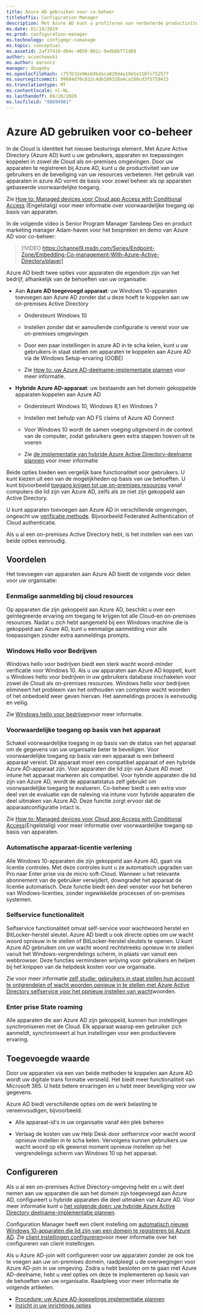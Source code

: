 ```yaml
---
title: Azure AD gebruiken voor co-beheer
titleSuffix: Configuration Manager
description: Met Azure AD kunt u profiteren van verbeterde productiviteit voor uw gebruikers en beveiliging voor uw resources, zowel in de Cloud als on-premises omgevingen
ms.date: 01/14/2019
ms.prod: configuration-manager
ms.technology: configmgr-comanage
ms.topic: conceptual
ms.assetid: 2af37410-d04c-4059-801c-9edb8bf72d89
author: aczechowski
ms.author: aaroncz
manager: dougeby
ms.openlocfilehash: c757632e96eb9bdaca829d4a19e5e156fcf52577
ms.sourcegitcommit: 99084d70c032c4db109328a4ca100cd3f5759433
ms.translationtype: MT
ms.contentlocale: nl-NL
ms.lasthandoff: 08/20/2020
ms.locfileid: "88694981"
---
```

# <a name="use-azure-ad-for-co-management"></a>Azure AD gebruiken voor co-beheer

In de Cloud is identiteit het nieuwe besturings element. Met Azure Active Directory (Azure AD) kunt u uw gebruikers, apparaten en toepassingen koppelen in zowel de Cloud als on-premises omgevingen. Door uw apparaten te registreren bij Azure AD, kunt u de productiviteit van uw gebruikers en de beveiliging van uw resources verbeteren. Het gebruik van apparaten in azure AD vormt de basis voor zowel beheer als op apparaten gebaseerde voorwaardelijke toegang.

Zie [How to: Managed devices voor Cloud app Access with Conditional Access](/azure/active-directory/conditional-access/require-managed-devices) (Engelstalig) voor meer informatie over voorwaardelijke toegang op basis van apparaten.

In de volgende video is Senior Program Manager Sandeep Deo en product marketing manager Adam-haven voor het bespreken en demo van Azure AD voor co-beheer:

> [!VIDEO https://channel9.msdn.com/Series/Endpoint-Zone/Embedding-Co-management-With-Azure-Active-Directory/player]

Azure AD biedt twee opties voor apparaten die eigendom zijn van het bedrijf, afhankelijk van de behoeften van uw organisatie:  

- Aan **Azure AD toegevoegd apparaat**: uw Windows 10-apparaten toevoegen aan Azure AD zonder dat u deze hoeft te koppelen aan uw on-premises Active Directory  

  - Ondersteunt Windows 10

  - Instellen zonder dat er aanvullende configuratie is vereist voor uw on-premises omgevingen  

  - Door een paar instellingen in azure AD in te scha kelen, kunt u uw gebruikers in staat stellen om apparaten te koppelen aan Azure AD via de Windows Setup-ervaring (OOBE)  

  - Zie [How to: uw Azure AD-deelname-implementatie plannen](/azure/active-directory/devices/azureadjoin-plan) voor meer informatie.  

- **Hybride Azure AD-apparaat**: uw bestaande aan het domein gekoppelde apparaten koppelen aan Azure AD  

  - Ondersteunt Windows 10, Windows 8,1 en Windows 7

  - Instellen met behulp van AD FS claims of Azure AD Connect  

  - Voor Windows 10 wordt de samen voeging uitgevoerd in de context van de computer, zodat gebruikers geen extra stappen hoeven uit te voeren  

  - Zie [de implementatie van hybride Azure Active Directory-deelname plannen](/azure/active-directory/devices/hybrid-azuread-join-plan) voor meer informatie  

Beide opties bieden een vergelijk bare functionaliteit voor gebruikers. U kunt kiezen uit een van de mogelijkheden op basis van uw behoeften. U kunt bijvoorbeeld [toegang krijgen tot uw on-premises resources](/azure/active-directory/devices/azuread-join-sso) vanaf computers die lid zijn van Azure AD, zelfs als ze niet zijn gekoppeld aan Active Directory.

U kunt apparaten toevoegen aan Azure AD in verschillende omgevingen, ongeacht uw [verificatie methode](/azure/active-directory/hybrid/choose-ad-authn). Bijvoorbeeld Federated Authentication of Cloud authenticatie.

Als u al een on-premises Active Directory hebt, is het instellen van een van beide opties eenvoudig.

## <a name="benefits"></a>Voordelen

Het toevoegen van apparaten aan Azure AD biedt de volgende voor delen voor uw organisatie:

### <a name="single-sign-on-to-cloud-resources"></a>Eenmalige aanmelding bij cloud resources

Op apparaten die zijn gekoppeld aan Azure AD, beschikt u over een geïntegreerde ervaring om toegang te krijgen tot alle Cloud-en on-premises resources. Nadat u zich hebt aangemeld bij een Windows-machine die is gekoppeld aan Azure AD, kunt u eenmalige aanmelding voor alle toepassingen zonder extra aanmeldings prompts.  

### <a name="windows-hello-for-business"></a>Windows Hello voor Bedrijven

Windows hello voor bedrijven biedt een sterk wacht woord-minder verificatie voor Windows 10. Als u uw apparaten aan Azure AD koppelt, kunt u Windows hello voor bedrijven in uw gebruikers database inschakelen voor zowel de Cloud als on-premises resources. Windows hello voor bedrijven elimineert het probleem van het onthouden van complexe wacht woorden of het onbedoeld weer geven hiervan. Het aanmeldings proces is eenvoudig en veilig.

Zie [Windows hello voor bedrijven](/windows/security/identity-protection/hello-for-business/hello-identity-verification)voor meer informatie.  

### <a name="device-based-conditional-access"></a>Voorwaardelijke toegang op basis van het apparaat

Schakel voorwaardelijke toegang in op basis van de status van het apparaat om de gegevens van uw organisatie beter te beveiligen. Voor voorwaardelijke toegang op basis van een apparaat is een beheerd apparaat vereist. Dit apparaat moet een compatibel apparaat of een hybride Azure AD-apparaat zijn. Voor apparaten die lid zijn van Azure AD moet intune het apparaat markeren als compatibel. Voor hybride apparaten die lid zijn van Azure AD, wordt de apparaatstatus zelf gebruikt om voorwaardelijke toegang te evalueren. Co-beheer biedt u een extra voor deel van de evaluatie van de naleving via intune voor hybride apparaten die deel uitmaken van Azure AD. Deze functie zorgt ervoor dat de apparaatconfiguratie intact is.

Zie [How to: Managed devices voor Cloud app Access with Conditional Access](/azure/active-directory/conditional-access/require-managed-devices)(Engelstalig) voor meer informatie over voorwaardelijke toegang op basis van apparaten.  

### <a name="automatic-device-licensing"></a>Automatische apparaat-licentie verlening

Alle Windows 10-apparaten die zijn gekoppeld aan Azure AD, gaan via licentie controles. Met deze controles kunt u ze automatisch upgraden van Pro naar Enter prise via de micro soft-Cloud. Wanneer u het relevante abonnement van de gebruiker verwijdert, downgradet het apparaat de licentie automatisch. Deze functie biedt één deel venster voor het beheren van Windows-licenties, zonder ingewikkelde processen of on-premises systemen.

### <a name="self-service-functionality"></a>Selfservice functionaliteit

Selfservice functionaliteit omvat self-service voor wachtwoord herstel en BitLocker-herstel sleutel. Azure AD biedt u ook directe opties om uw wacht woord opnieuw in te stellen of BitLocker-herstel sleutels te openen. U kunt Azure AD gebruiken om uw wacht woord rechtstreeks opnieuw in te stellen vanuit het Windows-vergrendelings scherm, in plaats van vanuit een webbrowser. Deze functies verminderen wrijving voor gebruikers en helpen bij het knippen van de helpdesk kosten voor uw organisatie.  

Zie voor meer informatie [zelf studie: gebruikers in staat stellen hun account te ontgrendelen of wacht woorden opnieuw in te stellen met Azure Active Directory selfservice voor het opnieuw instellen van wacht](/azure/active-directory/authentication/tutorial-enable-sspr)woorden.

### <a name="enterprise-state-roaming"></a>Enter prise State roaming

Alle apparaten die aan Azure AD zijn gekoppeld, kunnen hun instellingen synchroniseren met de Cloud. Elk apparaat waarop een gebruiker zich aanmeldt, synchroniseert al hun instellingen voor een productievere ervaring.  

## <a name="value-proposition"></a>Toegevoegde waarde

Door uw apparaten via een van beide methoden te koppelen aan Azure AD wordt uw digitale trans formatie versneld. Het biedt meer functionaliteit van Microsoft 365. U hebt betere ervaringen en u hebt meer beveiliging voor uw gegevens.

Azure AD biedt verschillende opties om de werk belasting te vereenvoudigen, bijvoorbeeld:

- Alle apparaat-id's in uw organisatie vanaf één plek beheren  

- Verlaag de kosten van uw Help Desk door selfservice voor wacht woord opnieuw instellen in te scha kelen. Vervolgens kunnen gebruikers uw wacht woord op elk gewenst moment opnieuw instellen op het vergrendelings scherm van Windows 10 op het apparaat.  

## <a name="configure"></a>Configureren

Als u al een on-premises Active Directory-omgeving hebt en u wilt deel nemen aan uw apparaten die aan het domein zijn toegevoegd aan Azure AD, configureert u hybride apparaten die deel uitmaken van Azure AD. Voor meer informatie kunt u [het volgende doen: uw hybride Azure Active Directory deelname-implementatie plannen](/azure/active-directory/devices/hybrid-azuread-join-plan).

Configuration Manager heeft een client instelling om [automatisch nieuwe Windows 10-apparaten die lid zijn van een domein te registreren bij Azure AD](../core/clients/deploy/about-client-settings.md#automatically-register-new-windows-10-domain-joined-devices-with-azure-active-directory). Zie [client instellingen configureren](../core/clients/deploy/configure-client-settings.md)voor meer informatie over het configureren van client instellingen.

Als u Azure AD-join wilt configureren voor uw apparaten zonder ze ook toe te voegen aan uw on-premises domein, raadpleegt u de overwegingen voor Azure AD-join in uw omgeving. Zodra u hebt besloten om te gaan met Azure AD-deelname, hebt u veel opties om deze te implementeren op basis van de behoeften van uw organisatie. Raadpleeg voor meer informatie de volgende artikelen:

- [Procedure: uw Azure AD-koppelings implementatie plannen](/azure/active-directory/devices/azureadjoin-plan)  
- [Inzicht in uw inrichtings opties](/azure/active-directory/devices/azureadjoin-plan#understand-your-provisioning-options)
